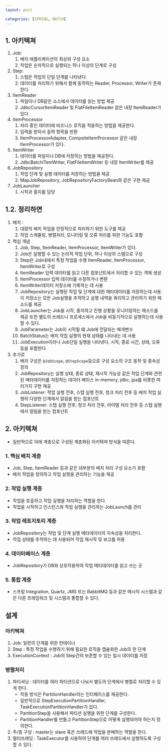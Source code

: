 ```yaml
---
layout: post

categories: [SPRING, BATCH]
---
```


## 1. 아키텍쳐
1. Job:
    1. 배치 애플리케이션의 최상위 구성 요소
    2. 작업은 순차적으로 실행되는 하나 이상의 단계로 구성
2. Step:
    1. 스텝은 작업의 단일 단계를 나타낸다.
    2. 데이터를 처리하기 위해서 함께 동작하는 Reader, Processor, Writer가 존재한다.
3. ItemReader
    1. 파일이나 DB같은 소스에서 데이터를 읽는 방법 제공
    2. JdbcCursorItemReader 및 FlatFileItemReader 같은 내장 ItemReader가 있다.
4. ItemProcessor
    1. 처리 중인 데이터에 비즈니스 로직을 적용하는 방법을 제공한다.
    2. 입력을 받아서 출력 항목을 반환
    3. ItemProcessorAdapter, CompsiteItemProcessor 같은 내장 ItemProcessor가 있다.
5. ItemWriter
    1. 데이터를 파일이나 DB에 저장하는 방법을 제공한다.
    2. JdbcBatchITemWriter, FlatFileItemWriter 등 내장 ItemWriter를 제공
6. JobRepository
    1. 작업 단계 및 실행 데이터를 저장하는 방법을 제공
    2. MapJobRepository, JobRepositoryFactoryBean와 같은 구현 제공
7. JobLauncher
    1. 시작과 중지를 담당

## 1.2. 정리하면
1. 배치 :
    1. 대량의 배치 작업을 안정적으로 처리하기 위한 도구를 제공
    2. 작업 스케쥴링, 병렬처리, 모니터링 및 오류 처리를 위한 기능도 포함
2. 핵심 개념
    1. Job, Step, ItemReader, ItemProcessor, ItemWriter가 있다.
    2. Job은 실행할 수 있는 논리적 작업 단위, 하나 이상의 스템으로 구성
    3. Step은 Job내에서 특정 작업을 수행 ItemReader, ItemProcessor, ItemWriter로 구성
    4. ItemReader 입력 데이터를 읽고 다른 컴포넌트에서 처리할 수 있는 객체 생성
    5. ItemProcessor 입력 데이터를 수정하거나 변환
    6. ItemWriter데이터 저장소에 기록하는 데 사용
    7. JobRepository는 실행된 작업 및 단계에 대한 메타데이터를 저장하는데 사용. 이 저장소는 모든 Job실행을 추적하고 실행 내역을 쿼리하고 관리하기 위한 메소드를 제공
    8. JobLauncher는 Job을 시작, 중지하고 진행 상황을 모니터링하는 메소드를 제공 또한 별도의 쓰레드나 프로세스에서 Job을 비동기적으로 실행하는데 사용할 수 있다.
    9. JobParameter는 Job이 시작될 떄 Job에 전달되는 매개변수
    10. BatchStatus는 배치 작업 실행의 현재 상태를 나타내는 데 사용
    11. JobExecution이라나 Job단일 실행을 나타낸다. 시작, 종료 시간, 상태, 오류 등을 포함한다.
3. 추가로
    1. 배치 구성은 `@JobScope`, `@StepScope`등으로 구성 요소의 구조 동작 및 종속성 정의
    2. JobRepository는 실행 상태, 종료 상태, 재시작 가능성 같은 작업 단계와 관련된 메타데이터를 저장하는 데이터 베이스 in-memory, jdbc, jpa를 비롯한 여러가지 구현 제공
    3. JobListener: 작업 실행 전후, 스텝 실행 전후, 청크 처리 전후 등 배치 작업 실행의 다양한 단계에서 알림을 받는 컴포넌트
    4. StepListener: 스텝 실행 전후, 청크 처리 전후, 아이템 처리 전후 등 스텝 실행에서 알림을 받는 컴포넌트

## 2. 아키텍쳐
- 일반적으로 아래 계층으로 구성된 계층화된 아키텍쳐 방식을 따른다.
### 1. 핵심 배치 계층
  - Job, Step, ItemReader 등과 같은 대부분의 배치 처리 구성 요소가 포함
  - 배치 작업을 정의하고 작업 실행을 관리하는 기능을 제공
### 2. 작업 실행 계층
  - 작업을 호출하고 작업 실행을 처리하는 역할을 한다.
  - 작업을 시작하고 인스턴스와 작업 실행을 관리하는 JobLaunch를 관리
### 3. 작업 레포지토리 계층
  - JobRepository는 작업 및 단계 실행 메타데이터의 지속성을 처리한다.
  - 작업 상태를 추적하는 데 사용되어 작업 재시작 및 보고를 허용
### 4. 데이터베이스 계층
  - JobRepository가 DB와 상호작용하여 작업 메타데이터를 읽고 쓰는 곳
### 5. 통합 계층
  - 스프링 Integration, Quartz, JMS 또는 RabbitMQ 등과 같은 메시직 시스템과 같은 다른 프레임워크 및 시스템과 통합할 수 있다.

## 설계
### 아키텍쳐
1. Job: 일련의 단계를 위한 컨테이너
2. Step : 특정 작업을 수행하기 위해 필요한 로직을 캡슐화한 Job의 한 단계
3. ExecutionContext : Job의 Step간의 보존할 수 있는 일시 데이터를 저장
### 병렬처리
1. 파티셔닝 : 데이터를 여러 파티션으로 나눠서 별도의 단계에서 병렬로 처리할 수 있게 한다.
	-  작동 방식은 PartitionHandler라는 인터페이스를 제공한다.
	-  일반적으로 StepExecutionPartitionHandler, TaskExecutionPartitionHandler가 있다.
	- PartitionStep을 사용해서 파티션 실행을 위한 단계를 구성한다.
	- PartitionHandler를 만들고 PartitionStep으로 어떻게 실행되어야 하는지 정의한다.
2. 주/종 구성 : master는 slave 혹은 쓰레드에 작업을 분배하는 역할을 한다.
3.  멀티쓰레딩 : TaskExecutor를 사용하여 단계를 여러 쓰레드에서 실행하도록 구성할 수 있다.

